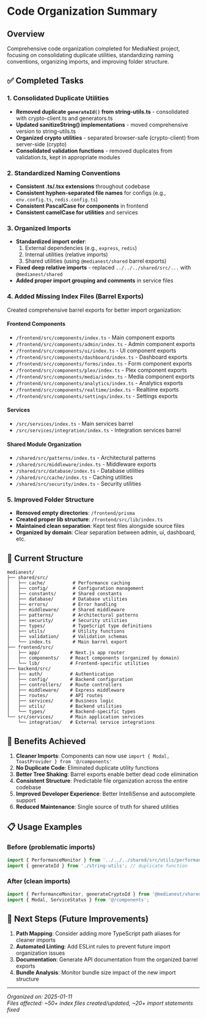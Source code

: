 # Code Organization Summary

## Overview
Comprehensive code organization completed for MediaNest project, focusing on consolidating duplicate utilities, standardizing naming conventions, organizing imports, and improving folder structure.

## ✅ Completed Tasks

### 1. Consolidated Duplicate Utilities
- **Removed duplicate `generateId()` from string-utils.ts** - consolidated with crypto-client.ts and generators.ts
- **Updated sanitizeString() implementations** - moved comprehensive version to string-utils.ts 
- **Organized crypto utilities** - separated browser-safe (crypto-client) from server-side (crypto)
- **Consolidated validation functions** - removed duplicates from validation.ts, kept in appropriate modules

### 2. Standardized Naming Conventions
- **Consistent .ts/.tsx extensions** throughout codebase
- **Consistent hyphen-separated file names** for configs (e.g., `env.config.ts`, `redis.config.ts`)
- **Consistent PascalCase for components** in frontend
- **Consistent camelCase for utilities** and services

### 3. Organized Imports
- **Standardized import order**: 
  1. External dependencies (e.g., `express`, `redis`) 
  2. Internal utilities (relative imports)
  3. Shared utilities (using `@medianest/shared` barrel exports)
- **Fixed deep relative imports** - replaced `../../../shared/src/...` with `@medianest/shared`
- **Added proper import grouping and comments** in service files

### 4. Added Missing Index Files (Barrel Exports)
Created comprehensive barrel exports for better import organization:

#### Frontend Components
- `/frontend/src/components/index.ts` - Main component exports
- `/frontend/src/components/admin/index.ts` - Admin component exports
- `/frontend/src/components/ui/index.ts` - UI component exports  
- `/frontend/src/components/dashboard/index.ts` - Dashboard exports
- `/frontend/src/components/forms/index.ts` - Form component exports
- `/frontend/src/components/plex/index.ts` - Plex component exports
- `/frontend/src/components/media/index.ts` - Media component exports
- `/frontend/src/components/analytics/index.ts` - Analytics exports
- `/frontend/src/components/realtime/index.ts` - Realtime exports
- `/frontend/src/components/settings/index.ts` - Settings exports

#### Services
- `/src/services/index.ts` - Main services barrel
- `/src/services/integration/index.ts` - Integration services barrel

#### Shared Module Organization
- `/shared/src/patterns/index.ts` - Architectural patterns
- `/shared/src/middleware/index.ts` - Middleware exports
- `/shared/src/database/index.ts` - Database utilities
- `/shared/src/cache/index.ts` - Caching utilities
- `/shared/src/security/index.ts` - Security utilities

### 5. Improved Folder Structure
- **Removed empty directories**: `/frontend/prisma`
- **Created proper lib structure**: `/frontend/src/lib/index.ts`
- **Maintained clean separation**: Kept test files alongside source files
- **Organized by domain**: Clear separation between admin, ui, dashboard, etc.

## 📁 Current Structure

```
medianest/
├── shared/src/
│   ├── cache/          # Performance caching
│   ├── config/         # Configuration management
│   ├── constants/      # Shared constants
│   ├── database/       # Database utilities
│   ├── errors/         # Error handling
│   ├── middleware/     # Shared middleware
│   ├── patterns/       # Architectural patterns
│   ├── security/       # Security utilities
│   ├── types/          # TypeScript type definitions
│   ├── utils/          # Utility functions
│   ├── validation/     # Validation schemas
│   └── index.ts        # Main barrel export
├── frontend/src/
│   ├── app/           # Next.js app router
│   ├── components/    # React components (organized by domain)
│   └── lib/           # Frontend-specific utilities
├── backend/src/
│   ├── auth/          # Authentication
│   ├── config/        # Backend configuration  
│   ├── controllers/   # Route controllers
│   ├── middleware/    # Express middleware
│   ├── routes/        # API routes
│   ├── services/      # Business logic
│   ├── utils/         # Backend utilities
│   └── types/         # Backend-specific types
└── src/services/      # Main application services
    └── integration/   # External service integrations
```

## 🚀 Benefits Achieved

1. **Cleaner Imports**: Components can now use `import { Modal, ToastProvider } from '@/components'`
2. **No Duplicate Code**: Eliminated duplicate utility functions
3. **Better Tree Shaking**: Barrel exports enable better dead code elimination  
4. **Consistent Structure**: Predictable file organization across the entire codebase
5. **Improved Developer Experience**: Better IntelliSense and autocomplete support
6. **Reduced Maintenance**: Single source of truth for shared utilities

## 📋 Usage Examples

### Before (problematic imports)
```typescript
import { PerformanceMonitor } from '../../../shared/src/utils/performance-monitor';
import { generateId } from './string-utils'; // duplicate function
```

### After (clean imports)  
```typescript
import { PerformanceMonitor, generateCryptoId } from '@medianest/shared';
import { Modal, ServiceStatus } from '@/components';
```

## 🔄 Next Steps (Future Improvements)

1. **Path Mapping**: Consider adding more TypeScript path aliases for cleaner imports
2. **Automated Linting**: Add ESLint rules to prevent future import organization issues
3. **Documentation**: Generate API documentation from the organized barrel exports
4. **Bundle Analysis**: Monitor bundle size impact of the new import structure

---
*Organized on: 2025-01-11*  
*Files affected: ~50+ index files created/updated, ~20+ import statements fixed*